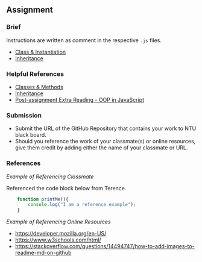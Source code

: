 ## Assignment

### Brief

Instructions are written as comment in the respective `.js` files.

- [Class & Instantiation](./assignment/q1-smart-home.js)
- [Inheritance](./assignment/q2-doc-permission.js)

### Helpful References

- [Classes & Methods](https://www.w3schools.com/js/js_classes.asp)
- [Inheritance](https://www.w3schools.com/js/js_class_inheritance.asp)
- [Post-assignment Extra Reading - OOP in JavaScript](https://developer.mozilla.org/en-US/docs/Learn/JavaScript/Objects/Object-oriented_programming)

### Submission 

- Submit the URL of the GitHub Repository that contains your work to NTU black board.
- Should you reference the work of your classmate(s) or online resources, give them credit by adding either the name of your classmate or URL. 


### References

_Example of Referencing Classmate_

Referenced the code block below from Terence.
```js
    function printMe(){
        console.log("I am a reference example");
    }
```

_Example of Referencing Online Resources_

- https://developer.mozilla.org/en-US/
- https://www.w3schools.com/html/
- https://stackoverflow.com/questions/14494747/how-to-add-images-to-readme-md-on-github

